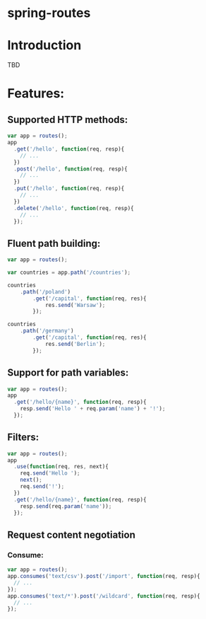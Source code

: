 spring-routes
=============
# Introduction
TBD
# Features:
## Supported HTTP methods:
```javascript
var app = routes();
app
  .get('/hello', function(req, resp){
    // ...
  })
  .post('/hello', function(req, resp){
    // ...
  })
  .put('/hello', function(req, resp){
    // ...
  })
  .delete('/hello', function(req, resp){
    // ...
  });
```
## Fluent path building:
```javascript
var app = routes();

var countries = app.path('/countries');

countries
	.path('/poland')
		.get('/capital', function(req, res){
			res.send('Warsaw');
		});

countries
	.path('/germany')
  		.get('/capital', function(req, res){
			res.send('Berlin');
		});	

```
## Support for path variables:
```javascript
var app = routes();
app
  .get('/hello/{name}', function(req, resp){
    resp.send('Hello ' + req.param('name') + '!');
  });  
```
## Filters:
```javascript
var app = routes();
app
  .use(function(req, res, next){
  	req.send('Hello ');
  	next();
  	req.send('!');
  })
  .get('/hello/{name}', function(req, resp){
    resp.send(req.param('name'));
  });
```
## Request content negotiation
### Consume:
```javascript
var app = routes();
app.consumes('text/csv').post('/import', function(req, resp){
  // ...
});
app.consumes('text/*').post('/wildcard', function(req, resp){
  // ...
});
```
